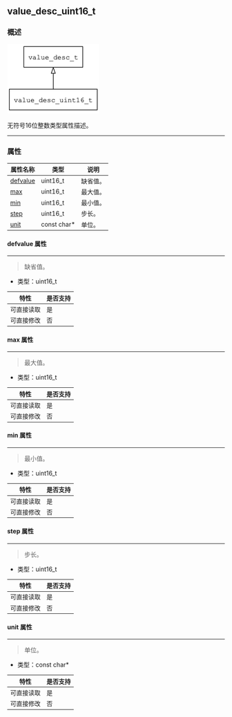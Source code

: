 ## value\_desc\_uint16\_t
### 概述
![image](images/value_desc_uint16_t_0.png)

 无符号16位整数类型属性描述。


----------------------------------
### 属性
<p id="value_desc_uint16_t_properties">

| 属性名称 | 类型 | 说明 | 
| -------- | ----- | ------------ | 
| <a href="#value_desc_uint16_t_defvalue">defvalue</a> | uint16\_t | 缺省值。 |
| <a href="#value_desc_uint16_t_max">max</a> | uint16\_t | 最大值。 |
| <a href="#value_desc_uint16_t_min">min</a> | uint16\_t | 最小值。 |
| <a href="#value_desc_uint16_t_step">step</a> | uint16\_t | 步长。 |
| <a href="#value_desc_uint16_t_unit">unit</a> | const char* | 单位。 |
#### defvalue 属性
-----------------------
> <p id="value_desc_uint16_t_defvalue"> 缺省值。



* 类型：uint16\_t

| 特性 | 是否支持 |
| -------- | ----- |
| 可直接读取 | 是 |
| 可直接修改 | 否 |
#### max 属性
-----------------------
> <p id="value_desc_uint16_t_max"> 最大值。



* 类型：uint16\_t

| 特性 | 是否支持 |
| -------- | ----- |
| 可直接读取 | 是 |
| 可直接修改 | 否 |
#### min 属性
-----------------------
> <p id="value_desc_uint16_t_min"> 最小值。



* 类型：uint16\_t

| 特性 | 是否支持 |
| -------- | ----- |
| 可直接读取 | 是 |
| 可直接修改 | 否 |
#### step 属性
-----------------------
> <p id="value_desc_uint16_t_step"> 步长。



* 类型：uint16\_t

| 特性 | 是否支持 |
| -------- | ----- |
| 可直接读取 | 是 |
| 可直接修改 | 否 |
#### unit 属性
-----------------------
> <p id="value_desc_uint16_t_unit"> 单位。



* 类型：const char*

| 特性 | 是否支持 |
| -------- | ----- |
| 可直接读取 | 是 |
| 可直接修改 | 否 |
